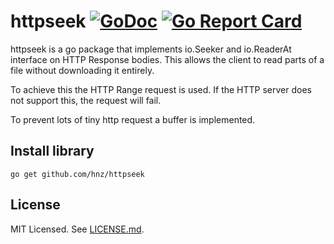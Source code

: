 # httpseek [![GoDoc](https://godoc.org/github.com/hnz/httpseek?status.svg)](https://godoc.org/github.com/hnz/httpseek) [![Go Report Card](https://goreportcard.com/badge/github.com/hnz/httpseek)](https://goreportcard.com/report/github.com/hnz/httpseek)

httpseek is a go package that implements io.Seeker and io.ReaderAt interface on HTTP Response bodies.
This allows the client to read parts of a file without downloading it entirely.

To achieve this the HTTP Range request is used. If the HTTP server does not support this,
the request will fail.

To prevent lots of tiny http request a buffer is implemented.


Install library
---------------

    go get github.com/hnz/httpseek


License
-------

MIT Licensed. See [LICENSE.md](LICENSE.md).
